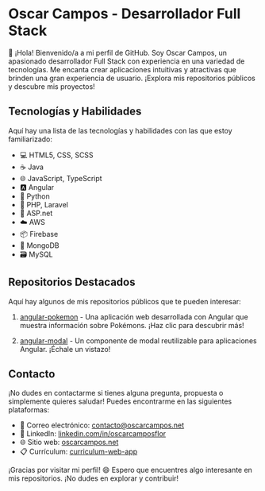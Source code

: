 # Oscar Campos - Desarrollador Full Stack

👋 ¡Hola! Bienvenido/a a mi perfil de GitHub. Soy Oscar Campos, un apasionado desarrollador Full Stack con experiencia en una variedad de tecnologías. Me encanta crear aplicaciones intuitivas y atractivas que brinden una gran experiencia de usuario. ¡Explora mis repositorios públicos y descubre mis proyectos!

## Tecnologías y Habilidades

Aquí hay una lista de las tecnologías y habilidades con las que estoy familiarizado:

- 💻 HTML5, CSS, SCSS
- ☕ Java
- 🌐 JavaScript, TypeScript
- 🅰️ Angular
- 🐍 Python
- 🐘 PHP, Laravel
- 🔧 ASP.net
- ☁️ AWS
- 📦 Firebase
- 🍃 MongoDB
- 🗃️ MySQL

## Repositorios Destacados

Aquí hay algunos de mis repositorios públicos que te pueden interesar:

1. [angular-pokemon](https://github.com/oscarcaampos/angular-pokemon) - Una aplicación web desarrollada con Angular que muestra información sobre Pokémons. ¡Haz clic para descubrir más!

2. [angular-modal](https://github.com/oscarcaampos/angular-modal) - Un componente de modal reutilizable para aplicaciones Angular. ¡Échale un vistazo!

## Contacto

¡No dudes en contactarme si tienes alguna pregunta, propuesta o simplemente quieres saludar! Puedes encontrarme en las siguientes plataformas:

- 📧 Correo electrónico: [contacto@oscarcampos.net](mailto:contacto@oscarcampos.net)
- 💼 LinkedIn: [linkedin.com/in/oscarcamposflor](https://www.linkedin.com/in/oscarcamposflor)
- 🌐 Sitio web: [oscarcampos.net](https://oscarcampos.net)
- 📋 Currículum: [curriculum-web-app](https://curriculum-web-app-6a9a5.web.app)

¡Gracias por visitar mi perfil! 😄 Espero que encuentres algo interesante en mis repositorios. ¡No dudes en explorar y contribuir!